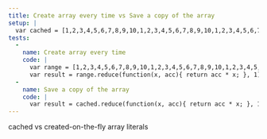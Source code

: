 ```yaml
---
title: Create array every time vs Save a copy of the array
setup: |
  var cached = [1,2,3,4,5,6,7,8,9,10,1,2,3,4,5,6,7,8,9,10,1,2,3,4,5,6,7,8,9,10,1,2,3,4,5,6,7,8,9,10,1,2,3,4,5,6,7,8,9,10,1,2,3,4,5,6,7,8,9,10,1,2,3,4,5,6,7,8,9,10]
tests:
  -
    name: Create array every time
    code: |
      var range = [1,2,3,4,5,6,7,8,9,10,1,2,3,4,5,6,7,8,9,10,1,2,3,4,5,6,7,8,9,10,1,2,3,4,5,6,7,8,9,10,1,2,3,4,5,6,7,8,9,10,1,2,3,4,5,6,7,8,9,10,1,2,3,4,5,6,7,8,9,10]  
      var result = range.reduce(function(x, acc){ return acc * x; }, 1)
  -
    name: Save a copy of the array
    code: |
      var result = cached.reduce(function(x, acc){ return acc * x; }, 1)
---
```

cached vs created-on-the-fly array literals
